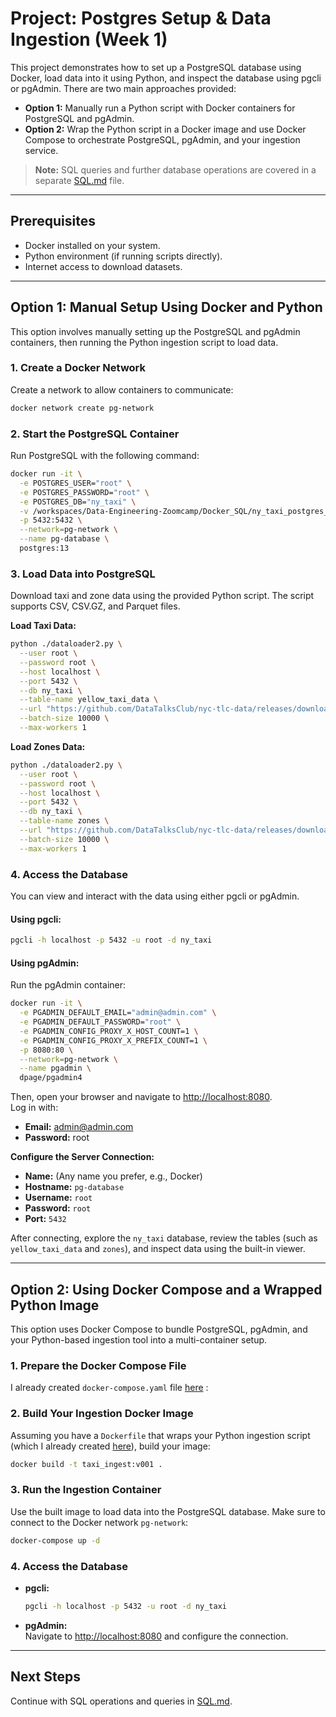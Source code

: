 # Project: Postgres Setup & Data Ingestion (Week 1)

This project demonstrates how to set up a PostgreSQL database using Docker, load data into it using Python, and inspect the database using pgcli or pgAdmin. There are two main approaches provided:

- **Option 1:** Manually run a Python script with Docker containers for PostgreSQL and pgAdmin.
- **Option 2:** Wrap the Python script in a Docker image and use Docker Compose to orchestrate PostgreSQL, pgAdmin, and your ingestion service.
> **Note:** SQL queries and further database operations are covered in a separate [SQL.md](/workspaces/Data-Engineering-Zoomcamp/01-Docker_Sql_terraform/Docker_SQL/SQL-notes.md) file.

---

## Prerequisites

- Docker installed on your system.
- Python environment (if running scripts directly).
- Internet access to download datasets.

---

## Option 1: Manual Setup Using Docker and Python

This option involves manually setting up the PostgreSQL and pgAdmin containers, then running the Python ingestion script to load data.

### 1. Create a Docker Network

Create a network to allow containers to communicate:

```bash
docker network create pg-network
```

### 2. Start the PostgreSQL Container

Run PostgreSQL with the following command:

```bash
docker run -it \
  -e POSTGRES_USER="root" \
  -e POSTGRES_PASSWORD="root" \
  -e POSTGRES_DB="ny_taxi" \
  -v /workspaces/Data-Engineering-Zoomcamp/Docker_SQL/ny_taxi_postgres_data:/var/lib/postgresql/data \
  -p 5432:5432 \
  --network=pg-network \
  --name pg-database \
  postgres:13
```

### 3. Load Data into PostgreSQL

Download taxi and zone data using the provided Python script. The script supports CSV, CSV.GZ, and Parquet files.

**Load Taxi Data:**

```bash
python ./dataloader2.py \
  --user root \
  --password root \
  --host localhost \
  --port 5432 \
  --db ny_taxi \
  --table-name yellow_taxi_data \
  --url "https://github.com/DataTalksClub/nyc-tlc-data/releases/download/green/green_tripdata_2019-10.csv.gz" \
  --batch-size 10000 \
  --max-workers 1
```

**Load Zones Data:**

```bash
python ./dataloader2.py \
  --user root \
  --password root \
  --host localhost \
  --port 5432 \
  --db ny_taxi \
  --table-name zones \
  --url "https://github.com/DataTalksClub/nyc-tlc-data/releases/download/misc/taxi_zone_lookup.csv" \
  --batch-size 10000 \
  --max-workers 1
```

### 4. Access the Database

You can view and interact with the data using either pgcli or pgAdmin.

#### Using pgcli:

```bash
pgcli -h localhost -p 5432 -u root -d ny_taxi
```

#### Using pgAdmin:

Run the pgAdmin container:

```bash
docker run -it \
  -e PGADMIN_DEFAULT_EMAIL="admin@admin.com" \
  -e PGADMIN_DEFAULT_PASSWORD="root" \
  -e PGADMIN_CONFIG_PROXY_X_HOST_COUNT=1 \
  -e PGADMIN_CONFIG_PROXY_X_PREFIX_COUNT=1 \
  -p 8080:80 \
  --network=pg-network \
  --name pgadmin \
  dpage/pgadmin4
```

Then, open your browser and navigate to [http://localhost:8080](http://localhost:8080).  
Log in with:
- **Email:** admin@admin.com
- **Password:** root

**Configure the Server Connection:**
- **Name:** (Any name you prefer, e.g., Docker)
- **Hostname:** `pg-database`
- **Username:** `root`
- **Password:** `root`
- **Port:** `5432`

After connecting, explore the `ny_taxi` database, review the tables (such as `yellow_taxi_data` and `zones`), and inspect data using the built-in viewer.

---

## Option 2: Using Docker Compose and a Wrapped Python Image

This option uses Docker Compose to bundle PostgreSQL, pgAdmin, and your Python-based ingestion tool into a multi-container setup.

### 1. Prepare the Docker Compose File

I already created `docker-compose.yaml` file [here](https://github.com/Hab00119/Data-Engineering-Zoomcamp/01-Docker_Sql_terraform/Docker_SQL/docker-compose.yaml) :


### 2. Build Your Ingestion Docker Image

Assuming you have a `Dockerfile` that wraps your Python ingestion script (which I already created [here](https://github.com/Hab00119/Data-Engineering-Zoomcamp/01-Docker_Sql_terraform/Docker_SQL/Dockerfile)), build your image:

```bash
docker build -t taxi_ingest:v001 .
```

### 3. Run the Ingestion Container

Use the built image to load data into the PostgreSQL database. Make sure to connect to the Docker network `pg-network`:

```bash
docker-compose up -d
```

### 4. Access the Database

- **pgcli:**

  ```bash
  pgcli -h localhost -p 5432 -u root -d ny_taxi
  ```

- **pgAdmin:**  
  Navigate to [http://localhost:8080](http://localhost:8080) and configure the connection.

---

## Next Steps

Continue with SQL operations and queries in [SQL.md](https://github.com/Hab00119/Data-Engineering-Zoomcamp/01-Docker_Sql_terraform/Docker_SQL/SQL-notes.md).